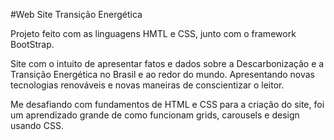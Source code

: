 #Web Site Transição Energética

Projeto feito com as linguagens HMTL e CSS, junto com o framework BootStrap.

Site com o intuito de apresentar fatos e dados sobre a Descarbonização e a Transição Energética no Brasil e ao redor do mundo.
Apresentando novas tecnologias renováveis e novas maneiras de conscientizar o leitor.

Me desafiando com fundamentos de HTML e CSS para a criação do site, foi um aprendizado grande de como funcionam grids, carousels e design usando CSS.

